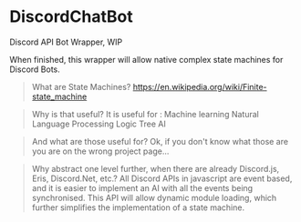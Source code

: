 # DiscordChatBot
Discord API Bot Wrapper, WIP

When finished, this wrapper will allow native complex state machines for Discord Bots.
>What are State Machines?
https://en.wikipedia.org/wiki/Finite-state_machine

>Why is that useful?
It is useful for :
Machine learning
Natural Language Processing
Logic Tree AI

>And what are those useful for?
Ok, if you don't know what those are you are on the wrong project page...

>Why abstract one level further, when there are already Discord.js, Eris, Discord.Net, etc.?
All Discord APIs in javascript are event based, and it is easier to implement an AI with all the events being synchronised.
This API will allow dynamic module loading, which further simplifies the implementation of a state machine. 
